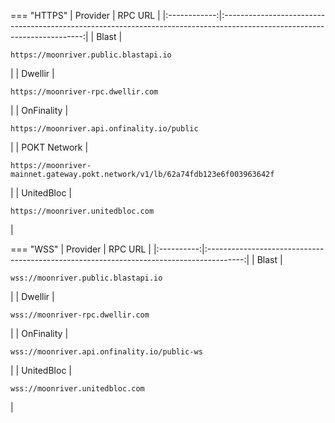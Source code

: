 === "HTTPS"
    |   Provider   |                                                          RPC URL                                                          |
    |:------------:|:-------------------------------------------------------------------------------------------------------------------------:|
    |    Blast     |                     <pre style="padding-right: 2em">```https://moonriver.public.blastapi.io```</pre>                      |
    |   Dwellir    |                       <pre style="padding-right: 2em">```https://moonriver-rpc.dwellir.com```</pre>                       |
    |  OnFinality  |                  <pre style="padding-right: 2em">```https://moonriver.api.onfinality.io/public```</pre>                   |
    | POKT Network | <pre style="padding-right: 2em">```https://moonriver-mainnet.gateway.pokt.network/v1/lb/62a74fdb123e6f003963642f```</pre> |
    |  UnitedBloc  |                       <pre style="padding-right: 2em">```https://moonriver.unitedbloc.com```</pre>                        |

=== "WSS"
    |  Provider  |                                         RPC URL                                         |
    |:----------:|:---------------------------------------------------------------------------------------:|
    |   Blast    |     <pre style="padding-right: 2em">```wss://moonriver.public.blastapi.io```</pre>      |
    |  Dwellir   |       <pre style="padding-right: 2em">```wss://moonriver-rpc.dwellir.com```</pre>       |
    | OnFinality | <pre style="padding-right: 2em">```wss://moonriver.api.onfinality.io/public-ws```</pre> |
    | UnitedBloc |       <pre style="padding-right: 2em">```wss://moonriver.unitedbloc.com```</pre>        |
